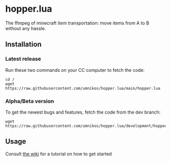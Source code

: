 # hopper.lua
The ffmpeg of minecraft item transportation: move items from A to B without any hassle.

## Installation

### Latest release

Run these two commands on your CC computer to fetch the code:
```
cd /
wget https://raw.githubusercontent.com/umnikos/hopper.lua/main/hopper.lua
```

### Alpha/Beta version

To get the newest bugs and features, fetch the code from the dev branch:
```
wget https://raw.githubusercontent.com/umnikos/hopper.lua/development/hopper.lua
```

## Usage

Consult [the wiki](https://github.com/umnikos/hopper.lua/wiki/Basic-usage) for a tutorial on how to get started
